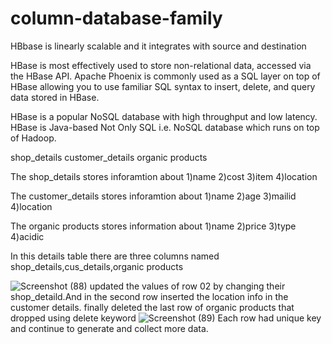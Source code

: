# column-database-family
HBbase is linearly scalable and it integrates with source and destination

HBase is most effectively used to store non-relational data, accessed via the HBase API. Apache Phoenix is commonly used as a SQL layer on top of HBase allowing you to use familiar SQL syntax to insert, delete, and query data stored in HBase.

HBase is a popular NoSQL database with high throughput and low latency. HBase is Java-based Not Only SQL i.e. NoSQL database which runs on top of Hadoop.

shop_details customer_details organic products

The shop_details stores inforamtion about 1)name 2)cost 3)item 4)location

The customer_details stores inforamtion about 1)name 2)age 3)mailid 4)location

The organic products stores information about 1)name 2)price 3)type 4)acidic

In this details table there are three columns named shop_details,cus_details,organic products

![Screenshot (88)](https://user-images.githubusercontent.com/124845766/226640914-1fdbb853-ffef-46a4-beed-25bc51e4e566.png)
updated the values of row 02 by changing their shop_detaild.And in the second row inserted the location info in the customer details.
finally deleted the last row of organic products that dropped using delete keyword
![Screenshot (89)](https://user-images.githubusercontent.com/124845766/226640977-de144545-58b2-4f34-b0d8-8a42b2ba6d99.png)
Each row had unique key and continue to generate and collect more data.

